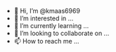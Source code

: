 - 👋 Hi, I’m @kmaas6969
- 👀 I’m interested in ...
- 🌱 I’m currently learning ...
- 💞️ I’m looking to collaborate on ...
- 📫 How to reach me ...

<!---
kmaas6969/kmaas6969 is a ✨ spec

ial ✨ repository because its `README.md` (this file) appears on your GitHub profile.
You can click the Preview link to take a look at your changes.
--->

